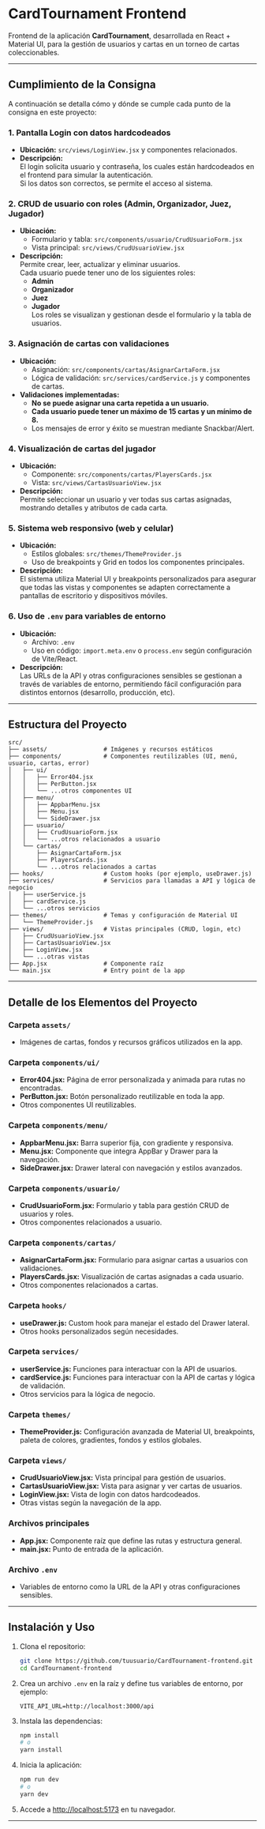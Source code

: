 # CardTournament Frontend

Frontend de la aplicación **CardTournament**, desarrollada en React + Material UI, para la gestión de usuarios y cartas en un torneo de cartas coleccionables.

---

## Cumplimiento de la Consigna

A continuación se detalla cómo y dónde se cumple cada punto de la consigna en este proyecto:

### 1. **Pantalla Login con datos hardcodeados**
- **Ubicación:** `src/views/LoginView.jsx` y componentes relacionados.
- **Descripción:**  
  El login solicita usuario y contraseña, los cuales están hardcodeados en el frontend para simular la autenticación.  
  Si los datos son correctos, se permite el acceso al sistema.

### 2. **CRUD de usuario con roles (Admin, Organizador, Juez, Jugador)**
- **Ubicación:**  
  - Formulario y tabla: `src/components/usuario/CrudUsuarioForm.jsx`  
  - Vista principal: `src/views/CrudUsuarioView.jsx`
- **Descripción:**  
  Permite crear, leer, actualizar y eliminar usuarios.  
  Cada usuario puede tener uno de los siguientes roles:  
  - **Admin**
  - **Organizador**
  - **Juez**
  - **Jugador**  
  Los roles se visualizan y gestionan desde el formulario y la tabla de usuarios.

### 3. **Asignación de cartas con validaciones**
- **Ubicación:**  
  - Asignación: `src/components/cartas/AsignarCartaForm.jsx`  
  - Lógica de validación: `src/services/cardService.js` y componentes de cartas.
- **Validaciones implementadas:**  
  - **No se puede asignar una carta repetida a un usuario.**
  - **Cada usuario puede tener un máximo de 15 cartas y un mínimo de 8.**
  - Los mensajes de error y éxito se muestran mediante Snackbar/Alert.

### 4. **Visualización de cartas del jugador**
- **Ubicación:**  
  - Componente: `src/components/cartas/PlayersCards.jsx`
  - Vista: `src/views/CartasUsuarioView.jsx`
- **Descripción:**  
  Permite seleccionar un usuario y ver todas sus cartas asignadas, mostrando detalles y atributos de cada carta.

### 5. **Sistema web responsivo (web y celular)**
- **Ubicación:**  
  - Estilos globales: `src/themes/ThemeProvider.js`
  - Uso de breakpoints y Grid en todos los componentes principales.
- **Descripción:**  
  El sistema utiliza Material UI y breakpoints personalizados para asegurar que todas las vistas y componentes se adapten correctamente a pantallas de escritorio y dispositivos móviles.

### 6. **Uso de `.env` para variables de entorno**
- **Ubicación:**  
  - Archivo: `.env`
  - Uso en código: `import.meta.env` o `process.env` según configuración de Vite/React.
- **Descripción:**  
  Las URLs de la API y otras configuraciones sensibles se gestionan a través de variables de entorno, permitiendo fácil configuración para distintos entornos (desarrollo, producción, etc).

---

## Estructura del Proyecto

```
src/
├── assets/                # Imágenes y recursos estáticos
├── components/            # Componentes reutilizables (UI, menú, usuario, cartas, error)
│   ├── ui/
│   │   ├── Error404.jsx
│   │   ├── PerButton.jsx
│   │   └── ...otros componentes UI
│   ├── menu/
│   │   ├── AppbarMenu.jsx
│   │   ├── Menu.jsx
│   │   └── SideDrawer.jsx
│   ├── usuario/
│   │   ├── CrudUsuarioForm.jsx
│   │   └── ...otros relacionados a usuario
│   └── cartas/
│       ├── AsignarCartaForm.jsx
│       ├── PlayersCards.jsx
│       └── ...otros relacionados a cartas
├── hooks/                 # Custom hooks (por ejemplo, useDrawer.js)
├── services/              # Servicios para llamadas a API y lógica de negocio
│   ├── userService.js
│   ├── cardService.js
│   └── ...otros servicios
├── themes/                # Temas y configuración de Material UI
│   └── ThemeProvider.js
├── views/                 # Vistas principales (CRUD, login, etc)
│   ├── CrudUsuarioView.jsx
│   ├── CartasUsuarioView.jsx
│   ├── LoginView.jsx
│   └── ...otras vistas
├── App.jsx                # Componente raíz
└── main.jsx               # Entry point de la app
```

---

## Detalle de los Elementos del Proyecto

### **Carpeta `assets/`**
- Imágenes de cartas, fondos y recursos gráficos utilizados en la app.

### **Carpeta `components/ui/`**
- **Error404.jsx:** Página de error personalizada y animada para rutas no encontradas.
- **PerButton.jsx:** Botón personalizado reutilizable en toda la app.
- Otros componentes UI reutilizables.

### **Carpeta `components/menu/`**
- **AppbarMenu.jsx:** Barra superior fija, con gradiente y responsiva.
- **Menu.jsx:** Componente que integra AppBar y Drawer para la navegación.
- **SideDrawer.jsx:** Drawer lateral con navegación y estilos avanzados.

### **Carpeta `components/usuario/`**
- **CrudUsuarioForm.jsx:** Formulario y tabla para gestión CRUD de usuarios y roles.
- Otros componentes relacionados a usuario.

### **Carpeta `components/cartas/`**
- **AsignarCartaForm.jsx:** Formulario para asignar cartas a usuarios con validaciones.
- **PlayersCards.jsx:** Visualización de cartas asignadas a cada usuario.
- Otros componentes relacionados a cartas.

### **Carpeta `hooks/`**
- **useDrawer.js:** Custom hook para manejar el estado del Drawer lateral.
- Otros hooks personalizados según necesidades.

### **Carpeta `services/`**
- **userService.js:** Funciones para interactuar con la API de usuarios.
- **cardService.js:** Funciones para interactuar con la API de cartas y lógica de validación.
- Otros servicios para la lógica de negocio.

### **Carpeta `themes/`**
- **ThemeProvider.js:** Configuración avanzada de Material UI, breakpoints, paleta de colores, gradientes, fondos y estilos globales.

### **Carpeta `views/`**
- **CrudUsuarioView.jsx:** Vista principal para gestión de usuarios.
- **CartasUsuarioView.jsx:** Vista para asignar y ver cartas de usuarios.
- **LoginView.jsx:** Vista de login con datos hardcodeados.
- Otras vistas según la navegación de la app.

### **Archivos principales**
- **App.jsx:** Componente raíz que define las rutas y estructura general.
- **main.jsx:** Punto de entrada de la aplicación.

### **Archivo `.env`**
- Variables de entorno como la URL de la API y otras configuraciones sensibles.

---

## Instalación y Uso

1. Clona el repositorio:
   ```bash
   git clone https://github.com/tuusuario/CardTournament-frontend.git
   cd CardTournament-frontend
   ```

2. Crea un archivo `.env` en la raíz y define tus variables de entorno, por ejemplo:
   ```
   VITE_API_URL=http://localhost:3000/api
   ```

3. Instala las dependencias:
   ```bash
   npm install
   # o
   yarn install
   ```

4. Inicia la aplicación:
   ```bash
   npm run dev
   # o
   yarn dev
   ```

5. Accede a [http://localhost:5173](http://localhost:5173) en tu navegador.

---
